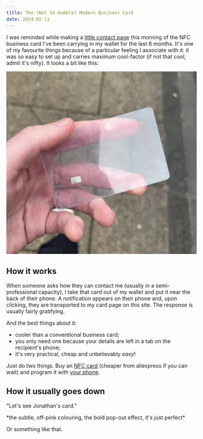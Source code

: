 ```yaml
---
title: The (Not So Humble) Modern Business Card
date: 2024-02-11
---
```


I was reminded while making a [little contact page](/card/) this morning of the NFC business card I've been carrying in my wallet for the last 6 months.
It's one of my favourite things because of a particular feeling I associate with it: it was so easy to set up and carries maximum cool-factor (if not that cool, admit it's nifty).
It looks a bit like this:

![the NFC business card on the street](/assets/posts/2024-02-10_business-card.webp)

## How it works

When someone asks how they can contact me (usually in a semi-professional capacity), I take that card out of my wallet and put it near the back of their phone.
A notification appears on their phone and, upon clicking, they are transported to my card page on this site.
The response is usually fairly gratifying.

And the best things about it:

- cooler than a conventional business card;
- you only need one because your details are left in a tab on the recipient's phone;
- it's very practical, cheap and unbelievably *easy*!

Just do two things.
Buy an [NFC card](https://www.amazon.co.uk/nfc-card/s?k=nfc+card) (cheaper from aliexpress if you can wait) and program it with [your phone](https://apps.apple.com/gb/app/nfc-tools/id1252962749).

## How it usually goes down

"Let's see Jonathan's card."

\*the subtle, off-pink colouring, the bold pop-out effect, it's just perfect\*

<span class="minor-text">Or something like that.</span>
